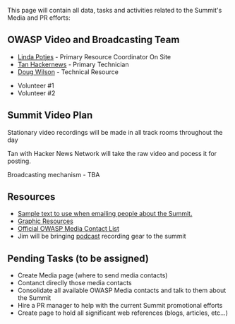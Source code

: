 This page will contain all data, tasks and activities related to the
Summit's Media and PR efforts:

## OWASP Video and Broadcasting Team

  - [Linda Potjes](mailto:linda.potjes@gmail.com) - Primary Resource
    Coordinator On Site
  - [Tan Hackernews](mailto:tan@hackernews.com) - Primary Technician
  - [Doug Wilson](mailto:doug.wilson@owasp.org) - Technical Resource

<!-- end list -->

  - Volunteer \#1
  - Volunteer \#2

## Summit Video Plan

Stationary video recordings will be made in all track rooms throughout
the day

Tan with Hacker News Network will take the raw video and pocess it for
posting.

Broadcasting mechanism - TBA

## Resources

  - [Sample text to use when emailing people about the
    Summit.](Summit_2011/Outreach/Template_Texts "wikilink")
  - [Graphic Resources](Summit_2011_Graphic_Resources "wikilink")
  - [Official OWASP Media Contact
    List](https://spreadsheets.google.com/a/owasp.org/ccc?key=0Arc92OhqDe0ZdDBQcm0xQllJTDI2dEtGREpKQy1oQmc&hl=en#gid=0)
  - Jim will be bringing
    [podcast](http://www.owasp.org/index.php/OWASP_Podcast) recording
    gear to the summit

## Pending Tasks (to be assigned)

  - Create Media page (where to send media contacts)
  - Contanct direclly those media contacts
  - Consolidate all available OWASP Media contacts and talk to them
    about the Summit
  - Hire a PR manager to help with the current Summit promotional
    efforts
  - Create page to hold all significant web references (blogs, articles,
    etc...)